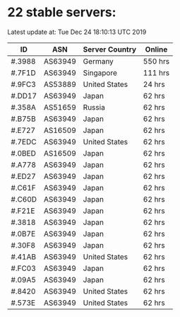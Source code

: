 # 22 stable servers:

Latest update at: Tue Dec 24 18:10:13 UTC 2019

| ID | ASN | Server Country | Online |
| -- | --- | -------------- | ------ |
| #.3988 | AS63949 | Germany | 550 hrs |
| #.7F1D | AS63949 | Singapore | 111 hrs |
| #.9FC3 | AS53889 | United States | 24 hrs |
| #.DD17 | AS63949 | Japan | 62 hrs |
| #.358A | AS51659 | Russia | 62 hrs |
| #.B75B | AS63949 | Japan | 62 hrs |
| #.E727 | AS16509 | Japan | 62 hrs |
| #.7EDC | AS63949 | United States | 62 hrs |
| #.0BED | AS16509 | Japan | 62 hrs |
| #.A778 | AS63949 | Japan | 62 hrs |
| #.ED27 | AS63949 | Japan | 62 hrs |
| #.C61F | AS63949 | Japan | 62 hrs |
| #.C60D | AS63949 | Japan | 62 hrs |
| #.F21E | AS63949 | Japan | 62 hrs |
| #.3818 | AS63949 | Japan | 62 hrs |
| #.0B7E | AS63949 | Japan | 62 hrs |
| #.30F8 | AS63949 | Japan | 62 hrs |
| #.41AB | AS63949 | United States | 62 hrs |
| #.FC03 | AS63949 | Japan | 62 hrs |
| #.09A5 | AS63949 | Japan | 62 hrs |
| #.8420 | AS63949 | United States | 62 hrs |
| #.573E | AS63949 | United States | 62 hrs |

